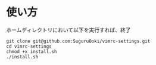 # 使い方
ホームディレクトリにおいて以下を実行すれば、終了

```
git clone git@github.com:SuguruOoki/vimrc-settings.git
cd vimrc-settings
chmod +x install.sh
./install.sh
```

